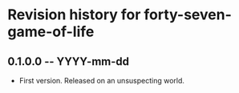 # Revision history for forty-seven-game-of-life

## 0.1.0.0 -- YYYY-mm-dd

* First version. Released on an unsuspecting world.
